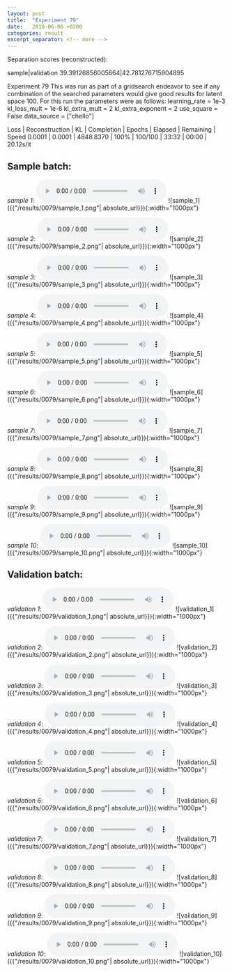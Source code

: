 ```yaml
---
layout: post
title:  "Experiment 79"
date:   2018-06-06 +0200
categories: result
excerpt_separator: <!-- more -->
---
```

Separation scores (reconstructed):

sample|validation
39.39126856005664|42.781276715904895
<!-- more -->
Experiment 79
This was run as part of a gridsearch endeavor to see if any combination of the searched parameters would give good results for latent space 100.
For this run the parameters were as follows:
learning_rate = 1e-3
kl_loss_mult = 1e-6
kl_extra_mult = 2
kl_extra_exponent = 2
use_square = False
data_source = ["chello"]

Loss | Reconstruction | KL | Completion | Epochs | Elapsed | Remaining | Speed
0.0001 | 0.0001 | 4848.8370 | 100% | 100/100 | 33:32 | 00:00 | 20.12s/it

## **Sample batch**:
_sample 1_:
<audio src="/ResultsOverview/results/0079/sample_1.wav" controls preload></audio>
![sample_1]({{"/results/0079/sample_1.png"| absolute_url}}){:width="1000px"}

_sample 2_:
<audio src="/ResultsOverview/results/0079/sample_2.wav" controls preload></audio>
![sample_2]({{"/results/0079/sample_2.png"| absolute_url}}){:width="1000px"}

_sample 3_:
<audio src="/ResultsOverview/results/0079/sample_3.wav" controls preload></audio>
![sample_3]({{"/results/0079/sample_3.png"| absolute_url}}){:width="1000px"}

_sample 4_:
<audio src="/ResultsOverview/results/0079/sample_4.wav" controls preload></audio>
![sample_4]({{"/results/0079/sample_4.png"| absolute_url}}){:width="1000px"}

_sample 5_:
<audio src="/ResultsOverview/results/0079/sample_5.wav" controls preload></audio>
![sample_5]({{"/results/0079/sample_5.png"| absolute_url}}){:width="1000px"}

_sample 6_:
<audio src="/ResultsOverview/results/0079/sample_6.wav" controls preload></audio>
![sample_6]({{"/results/0079/sample_6.png"| absolute_url}}){:width="1000px"}

_sample 7_:
<audio src="/ResultsOverview/results/0079/sample_7.wav" controls preload></audio>
![sample_7]({{"/results/0079/sample_7.png"| absolute_url}}){:width="1000px"}

_sample 8_:
<audio src="/ResultsOverview/results/0079/sample_8.wav" controls preload></audio>
![sample_8]({{"/results/0079/sample_8.png"| absolute_url}}){:width="1000px"}

_sample 9_:
<audio src="/ResultsOverview/results/0079/sample_9.wav" controls preload></audio>
![sample_9]({{"/results/0079/sample_9.png"| absolute_url}}){:width="1000px"}

_sample 10_:
<audio src="/ResultsOverview/results/0079/sample_10.wav" controls preload></audio>
![sample_10]({{"/results/0079/sample_10.png"| absolute_url}}){:width="1000px"}

## **Validation batch**:
_validation 1_:
<audio src="/ResultsOverview/results/0079/validation_1.wav" controls preload></audio>
![validation_1]({{"/results/0079/validation_1.png"| absolute_url}}){:width="1000px"}

_validation 2_:
<audio src="/ResultsOverview/results/0079/validation_2.wav" controls preload></audio>
![validation_2]({{"/results/0079/validation_2.png"| absolute_url}}){:width="1000px"}

_validation 3_:
<audio src="/ResultsOverview/results/0079/validation_3.wav" controls preload></audio>
![validation_3]({{"/results/0079/validation_3.png"| absolute_url}}){:width="1000px"}

_validation 4_:
<audio src="/ResultsOverview/results/0079/validation_4.wav" controls preload></audio>
![validation_4]({{"/results/0079/validation_4.png"| absolute_url}}){:width="1000px"}

_validation 5_:
<audio src="/ResultsOverview/results/0079/validation_5.wav" controls preload></audio>
![validation_5]({{"/results/0079/validation_5.png"| absolute_url}}){:width="1000px"}

_validation 6_:
<audio src="/ResultsOverview/results/0079/validation_6.wav" controls preload></audio>
![validation_6]({{"/results/0079/validation_6.png"| absolute_url}}){:width="1000px"}

_validation 7_:
<audio src="/ResultsOverview/results/0079/validation_7.wav" controls preload></audio>
![validation_7]({{"/results/0079/validation_7.png"| absolute_url}}){:width="1000px"}

_validation 8_:
<audio src="/ResultsOverview/results/0079/validation_8.wav" controls preload></audio>
![validation_8]({{"/results/0079/validation_8.png"| absolute_url}}){:width="1000px"}

_validation 9_:
<audio src="/ResultsOverview/results/0079/validation_9.wav" controls preload></audio>
![validation_9]({{"/results/0079/validation_9.png"| absolute_url}}){:width="1000px"}

_validation 10_:
<audio src="/ResultsOverview/results/0079/validation_10.wav" controls preload></audio>
![validation_10]({{"/results/0079/validation_10.png"| absolute_url}}){:width="1000px"}
